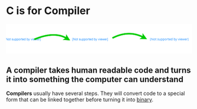 # C is for Compiler

![Simple image of example compiler steps](./images/C.svg)

## A **compiler** takes human readable code and turns it into something the computer can understand

**Compilers** usually have several steps. They will convert code to a special form that can be linked together before turning it into [binary](./B.md).
